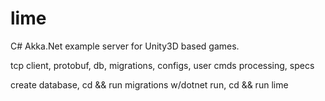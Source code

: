 # lime

C# Akka.Net example server for Unity3D based games.

tcp client, protobuf, db, migrations, configs, user cmds processing, specs

create database, cd && run migrations w/dotnet run, cd && run lime
